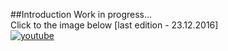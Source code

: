 ##Introduction
Work in progress... </br>
Click to the image below [last edition - 23.12.2016] <br/>
[![youtube](https://cloud.githubusercontent.com/assets/19840443/21499119/297a76d0-cc33-11e6-8253-29ab4a191ad6.png)](https://www.youtube.com/watch?v=SowbSTILR60)
